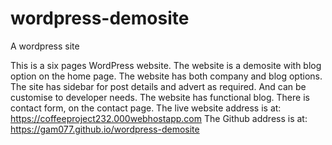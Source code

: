 # wordpress-demosite
A wordpress site


This is a six pages WordPress website.
The website is a demosite with blog option on the home page.
The website has both company and blog options.
The site has sidebar for post details and advert as required.
And can be customise to developer needs.
The website has functional blog. There is contact form, on the contact page. 
The live website address is at: https://coffeeproject232.000webhostapp.com
The Github address is at: https://gam077.github.io/wordpress-demosite

